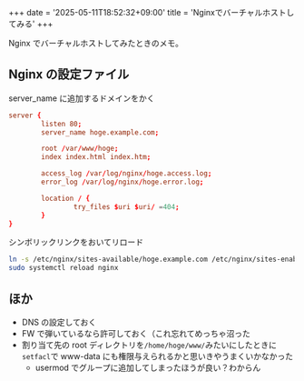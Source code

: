 +++
date = '2025-05-11T18:52:32+09:00'
title = 'Nginxでバーチャルホストしてみる'
+++

Nginx でバーチャルホストしてみたときのメモ。

## Nginx の設定ファイル

server_name に追加するドメインをかく

```conf
server {
        listen 80;
        server_name hoge.example.com;

        root /var/www/hoge;
        index index.html index.htm;

        access_log /var/log/nginx/hoge.access.log;
        error_log /var/log/nginx/hoge.error.log;

        location / {
                try_files $uri $uri/ =404;
        }
}
```

シンボリックリンクをおいてリロード

```bash
ln -s /etc/nginx/sites-available/hoge.example.com /etc/nginx/sites-enabled/
sudo systemctl reload nginx
```

## ほか

- DNS の設定しておく
- FW で弾いているなら許可しておく（これ忘れてめっちゃ沼った
- 割り当て先の root ディレクトリを`/home/hoge/www/`みたいにしたときに`setfacl`で www-data にも権限与えられるかと思いきやうまくいかなかった
  - usermod でグループに追加してしまったほうが良い？わからん
